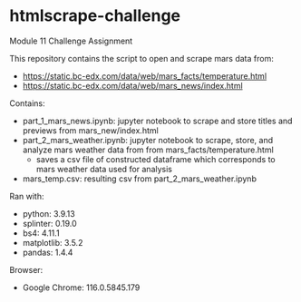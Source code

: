 # htmlscrape-challenge
Module 11 Challenge Assignment

This repository contains the script to open and scrape mars data from: 
- https://static.bc-edx.com/data/web/mars_facts/temperature.html
- https://static.bc-edx.com/data/web/mars_news/index.html

Contains:
  - part_1_mars_news.ipynb: jupyter notebook to scrape and store titles and previews from mars_new/index.html
  - part_2_mars_weather.ipynb: jupyter notebook to scrape, store, and analyze mars weather data from from mars_facts/temperature.html
      - saves a csv file of constructed dataframe which corresponds to mars weather data used for analysis
  - mars_temp.csv: resulting csv from part_2_mars_weather.ipynb

Ran with:
  - python: 3.9.13
  - splinter: 0.19.0
  - bs4: 4.11.1
  - matplotlib: 3.5.2
  - pandas: 1.4.4

Browser:
  - Google Chrome: 116.0.5845.179
